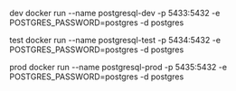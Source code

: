 dev
docker run --name postgresql-dev -p 5433:5432 -e POSTGRES_PASSWORD=postgres -d postgres

test
docker run --name postgresql-test -p 5434:5432 -e POSTGRES_PASSWORD=postgres -d postgres

prod
docker run --name postgresql-prod -p 5435:5432 -e POSTGRES_PASSWORD=postgres -d postgres

